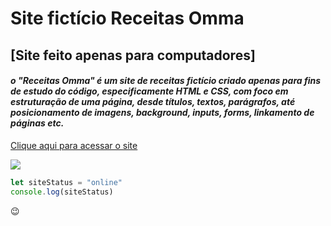 # Site fictício Receitas Omma

## [Site feito apenas para computadores]

#### *o "Receitas Omma" é um site de receitas fictício criado apenas para fins de estudo do código, especificamente HTML e CSS, com foco em estruturação de uma página, desde títulos, textos, parágrafos, até posicionamento de imagens, background, inputs, forms, linkamento de páginas etc.*

[Clique aqui para acessar o site](https://gabrieleagle.github.io/Receitas-Omma-PCpage/)


![](https://4.bp.blogspot.com/-oHMa7P0GxnU/VUe5vTdMBxI/AAAAAAAALTw/LTEB77VmLkA/s1600/html5_css3.png)

```javascript
let siteStatus = "online"
console.log(siteStatus)
```

:wink:
